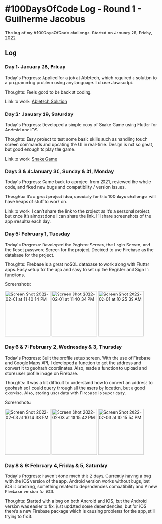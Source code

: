 # #100DaysOfCode Log - Round 1 - Guilherme Jacobus

The log of my #100DaysOfCode challenge. Started on January 28, Friday, 2022.

## Log

### Day 1: January 28, Friday

Today's Progress: Applied for a job at Abletech, which required a solution to a programming problem using any language. I chose Javascript.

Thoughts: Feels good to be back at coding.

Link to work: [Abletech Solution](https://github.com/guijacobus2/Abletech-Solution)

### Day 2: January 29, Saturday

Today's Progress: Developed a simple copy of Snake Game using Flutter for Android and iOS.

Thoughts: Easy project to test some basic skills such as handling touch screen commands and updating the UI in real-time. Design is not so great, but good enough to play the game.

Link to work: [Snake Game](https://github.com/guijacobus2/Snake-Game)

### Days 3 & 4:January 30, Sunday & 31, Monday

Today's Progress: Came back to a project from 2021, reviewed the whole code, and fixed new bugs and compatibility / version issues.

Thoughts: It’s a great project idea, specially for this 100 days challenge, will have heaps of stuff to work on.

Link to work: I can’t share the link to the project as it’s a personal project, but once it’s almost done I can share the link. I’ll share screenshots of the app (results) each day.

### Day 5: February 1, Tuesday

Today's Progress: Developed the Register Screen, the Login Screen, and the Reset password Screen for the project. Decided to use Firebase as the database for the project.

Thoughts: Firebase is a great noSQL database to work along with Flutter apps. Easy setup for the app and easy to set up the Register and Sign In functions.

Screenshots:

<img width="150" alt="Screen Shot 2022-02-01 at 11 40 14 PM" src="https://user-images.githubusercontent.com/39783071/151954665-325cdbfb-b72c-4e86-8e79-893240adfca0.png">
<img width="150" alt="Screen Shot 2022-02-01 at 11 40 34 PM" src="https://user-images.githubusercontent.com/39783071/151954497-b6b9c06c-8b86-4519-b663-487331af4d40.png">
<img width="150" alt="Screen Shot 2022-02-01 at 10 25 39 AM" src="https://user-images.githubusercontent.com/39783071/151954541-0f4c46f4-e775-49df-b820-bda511acb333.png">


### Day 6 & 7: February 2, Wednesday & 3, Thursday

Today's Progress: Built the profile setup screen. With the use of Firebase and Google Maps API, I developed a function to get the address and convert it to geohash coordinates. Also, made a function to upload and store user profile image on Firebase.

Thoughts: It was a bit difficult to understand how to convert an address to geohash so I could query through all the users by location, but a good exercise. Also, storing user data with Firebase is super easy.

Screenshots:

<img width="150" alt="Screen Shot 2022-02-03 at 10 14 38 PM" src="https://user-images.githubusercontent.com/39783071/152317125-d960a34d-8c38-4190-9dc0-dc4524cd5ed4.png">
<img width="150" alt="Screen Shot 2022-02-03 at 10 15 42 PM" src="https://user-images.githubusercontent.com/39783071/152317194-1b9018b5-c501-4efe-9cc9-4ff6f4073bbb.png">
<img width="150" alt="Screen Shot 2022-02-03 at 10 15 54 PM" src="https://user-images.githubusercontent.com/39783071/152317239-c77d36b8-f62b-4077-a621-73d3a1799b85.png">


### Day 8 & 9: February 4, Friday & 5, Saturday

Today's Progress: haven’t done much this 2 days. Currently having a bug with the iOS version of the app. Android version works without bugs, but iOS is crashing, something related to dependencies compatibility and A new Firebase version for iOS.

Thoughts: Started with a bug on both Android and iOS, but the Android version was easier to fix, just updated some dependencies, but for iOS there’s a new Firebase package which is causing problems for the app, still trying to fix it.
